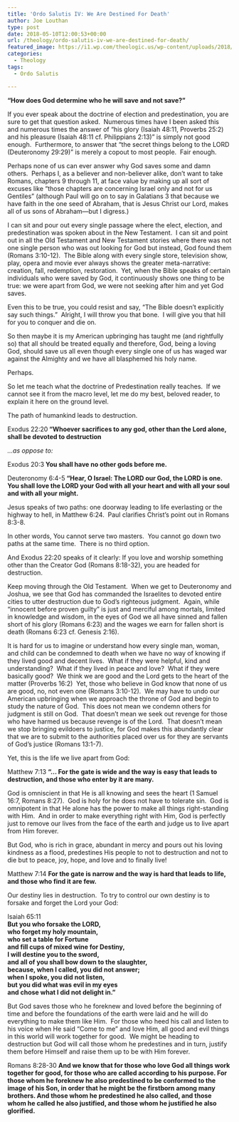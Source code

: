 ```yaml
---
title: 'Ordo Salutis IV: We Are Destined For Death'
author: Joe Louthan
type: post
date: 2018-05-10T12:00:53+00:00
url: /theology/ordo-salutis-iv-we-are-destined-for-death/
featured_image: https://i1.wp.com/theologic.us/wp-content/uploads/2018/05/Death.jpg?resize=825%2C510
categories:
  - Theology
tags:
  - Ordo Salutis

---
```

<p class="p1">
  <span class="s1"><b>&#8220;How does God determine who he will save and not save?&#8221;</b></span>
</p>

<p class="p1">
  <span class="s1">If you ever speak about the doctrine of election and predestination, you are sure to get that question asked.  Numerous times have I been asked this and numerous times the answer of &#8220;his glory (Isaiah 48:11, Proverbs 25:2) and his pleasure (Isaiah 48:11 cf. Philippians 2:13)&#8221; is simply not good enough.  Furthermore, to answer that &#8220;the secret things belong to the LORD (Deuteronomy 29:29)&#8221; is merely a copout to most people.  Fair enough. </span>
</p>

<p class="p1">
  <span class="s1">Perhaps none of us can ever answer why God saves some and damn others.  Perhaps I, as a believer and non-believer alike, don&#8217;t want to take Romans, chapters 9 through 11, at face value by making up all sort of excuses like &#8220;those chapters are concerning Israel only and not for us Gentiles&#8221; (although Paul will go on to say in Galatians 3 that because we have faith in the one seed of Abraham, that is Jesus Christ our Lord, makes all of us sons of Abraham—but I digress.)  </span>
</p>

<p class="p1">
  <span class="s1">I can sit and pour out every single passage where the elect, election, and predestination was spoken about in the New Testament.  I can sit and point out in all the Old Testament and New Testament stories where there was not one single person who was out looking for God but instead, God found them (Romans 3:10-12).  The Bible along with every single store, television show, play, opera and movie ever always shows the greater meta-narrative: creation, fall, redemption, restoration.  Yet, when the Bible speaks of certain individuals who were saved by God, it continuously shows one thing to be true: we were apart from God, we were not seeking after him and yet God saves. </span>
</p>

<p class="p1">
  <span class="s1">Even this to be true, you could resist and say, &#8220;The Bible doesn&#8217;t explicitly say such things.&#8221;  Alright, I will throw you that bone.  I will give you that hill for you to conquer and die on. </span>
</p>

<p class="p1">
  <span class="s1">So then maybe it is my American upbringing has taught me (and rightfully so) that all should be treated equally and therefore, God, being a loving God, should save us all even though every single one of us has waged war against the Almighty and we have all blasphemed his holy name. </span>
</p>

<p class="p1">
  <span class="s1">Perhaps. </span>
</p>

<p class="p1">
  <span class="s1">So let me teach what the doctrine of Predestination really teaches.  If we cannot see it from the macro level, let me do my best, beloved reader, to explain it here on the ground level. </span>
</p>

<p class="p1">
  <span class="s1">The path of humankind leads to destruction. </span>
</p>

<p class="p1">
  <span class="s1">Exodus 22:20<b> “Whoever sacrifices to any god, other than the Lord alone, shall be devoted to destruction</b></span>
</p>

<p class="p1">
  <span class="s1"><i>&#8230;as oppose to:</i></span>
</p>

<p class="p1">
  <span class="s1">Exodus 20:3<b> You shall have no other gods before me.</b></span>
</p>

<p class="p1">
  <span class="s1">Deuteronomy 6:4-5<b> “Hear, O Israel: The LORD our God, the LORD is one. You shall love the LORD your God with all your heart and with all your soul and with all your might.</b></span>
</p>

<p class="p1">
  <span class="s1">Jesus speaks of two paths: one doorway leading to life everlasting or the highway to hell, in Matthew 6:24.  Paul clarifies Christ&#8217;s point out in Romans 8:3-8.  </span>
</p>

<p class="p1">
  <span class="s1">In other words, You cannot serve two masters.  You cannot go down two paths at the same time.  There is no third option. </span>
</p>

<p class="p1">
  <span class="s1">And Exodus 22:20 speaks of it clearly: If you love and worship something other than the Creator God (Romans 8:18-32), you are headed for destruction. </span>
</p>

<p class="p1">
  <span class="s1">Keep moving through the Old Testament.  When we get to Deuteronomy and Joshua, we see that God has commanded the Israelites to devoted entire cities to utter destruction due to God&#8217;s righteous judgment.  Again, while &#8220;innocent before proven guilty&#8221; is just and merciful among mortals, limited in knowledge and wisdom, in the eyes of God we all have sinned and fallen short of his glory (Romans 6:23) and the wages we earn for fallen short is death (Romans 6:23 cf. Genesis 2:16). </span>
</p>

<p class="p1">
  <span class="s1">It is hard for us to imagine or understand how every single man, woman, and child can be condemned to death when we have no way of knowing if they lived good and decent lives.  What if they were helpful, kind and understanding?  What if they lived in peace and love?  What if they were basically good?  We think we are good and the Lord gets to the heart of the matter (Proverbs 16:2)  Yet, those who believe in God know that none of us are good, no, not even one (Romans 3:10-12).  We may have to undo our American upbringing when we approach the throne of God and begin to study the nature of God.  This does not mean we condemn others for judgment is still on God.  That doesn&#8217;t mean we seek out revenge for those who have harmed us because revenge is of the Lord.  That doesn&#8217;t mean we stop bringing evildoers to justice, for God makes this abundantly clear that we are to submit to the authorities placed over us for they are servants of God&#8217;s justice (Romans 13:1-7). </span>
</p>

<p class="p1">
  <span class="s1">Yet, this is the life we live apart from God: </span>
</p>

<p class="p1">
  <span class="s1">Matthew 7:13 <strong>“&#8230; For the gate is wide and the way is easy that leads to destruction, and those who enter by it are many. </strong></span>
</p>

<p class="p1">
  <span class="s1">God is omniscient in that He is all knowing and sees the heart (1 Samuel 16:7, Romans 8:27).  God is holy for he does not have to tolerate sin.  God is omnipotent in that He alone has the power to make all things right-standing with Him.  And in order to make everything right with Him, God is perfectly just to remove our lives from the face of the earth and judge us to live apart from Him forever. </span>
</p>

<p class="p1">
  <span class="s1">But God, who is rich in grace, abundant in mercy and pours out his loving kindness as a flood, predestines His people to not to destruction and not to die but to peace, joy, hope, and love and to finally live! </span>
</p>

<p class="p1">
  <span class="s1">Matthew 7:14 <strong>For the gate is narrow and the way is hard that leads to life, and those who find it are few. </strong></span>
</p>

<p class="p1">
  <span class="s1">Our destiny lies in destruction.  To try to control our own destiny is to forsake and forget the Lord your God: </span>
</p>

<p class="p1">
  <span class="s1">Isaiah 65:11<br /> </span><strong>But you who forsake the LORD, </strong><br /> <strong>who forget my holy mountain, </strong><br /> <strong><span class="s1">who set a table for Fortune<br /> </span><span class="s1">and fill cups of mixed wine for Destiny,<br /> </span><span class="s1">I will destine you to the sword,<br /> </span><span class="s1">and all of you shall bow down to the slaughter,<br /> </span><span class="s1">because, when I called, you did not answer;<br /> </span><span class="s1">when I spoke, you did not listen,<br /> </span>but you did what was evil in my eyes</strong><br /> <strong><span class="s1">and chose what I did not delight in.” </span></strong>
</p>

<p class="p1">
  <span class="s1">But God saves those who he foreknew and loved before the beginning of time and before the foundations of the earth were laid and he will do everything to make them like Him.  For those who heed his call and listen to his voice when He said &#8220;Come to me&#8221; and love Him, all good and evil things in this world will work together for good.  We might be heading to destruction but God will call those whom he predestines and in turn, justify them before Himself and raise them up to be with Him forever. </span>
</p>

<p class="p1">
  <span class="s1">Romans 8:28-30 <strong>And we know that for those who love God all things work together for good, for those who are called according to his purpose. For those whom he foreknew he also predestined to be conformed to the image of his Son, in order that he might be the firstborn among many brothers. And those whom he predestined he also called, and those whom he called he also justified, and those whom he justified he also glorified. </strong></span>
</p>